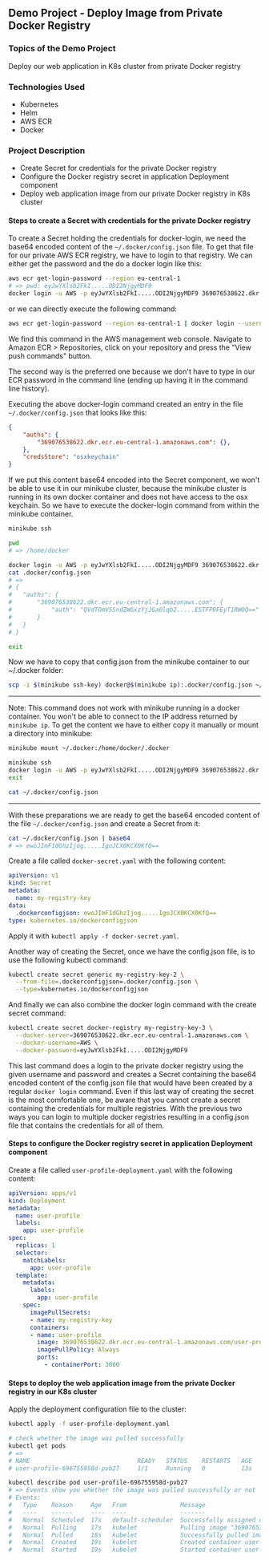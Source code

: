 ## Demo Project - Deploy Image from Private Docker Registry

### Topics of the Demo Project
Deploy our web application in K8s cluster from private Docker registry

### Technologies Used
- Kubernetes
- Helm
- AWS ECR
- Docker

### Project Description
- Create Secret for credentials for the private Docker registry
- Configure the Docker registry secret in application Deployment component
- Deploy web application image from our private Docker registry in K8s cluster

#### Steps to create a Secret with credentials for the private Docker registry
To create a Secret holding the credentials for docker-login, we need the base64 encoded content of the `~/.docker/config.json` file. To get that file for our private AWS ECR registry, we have to login to that registry. We can either get the password and the do a docker login like this: 
```sh
aws ecr get-login-password --region eu-central-1
# => pwd: eyJwYXlsb2FkI.....ODI2NjgyMDF9
docker login -u AWS -p eyJwYXlsb2FkI.....ODI2NjgyMDF9 369076538622.dkr.ecr.eu-central-1.amazonaws.com
```

or we can directly execute the following command:
```sh
aws ecr get-login-password --region eu-central-1 | docker login --username AWS --password-stdin 369076538622.dkr.ecr.eu-central-1.amazonaws.com
```

We find this command in the AWS management web console. Navigate to Amazon ECR > Repositories, click on your repository and press the "View push commands" button.

The second way is the preferred one because we don't have to type in our ECR password in the command line (ending up having it in the command line history).

Executing the above docker-login command created an entry in the file `~/.docker/config.json` that looks like this:
```json
{
    "auths": {
        "369076538622.dkr.ecr.eu-central-1.amazonaws.com": {},
    },
    "credsStore": "osxkeychain"
}
```

If we put this content base64 encoded into the Secret component, we won't be able to use it in our minikube cluster, because the minikube cluster is running in its own docker container and does not have access to the osx keychain. So we have to execute the docker-login command from within the minikube container.

```sh
minikube ssh

pwd
# => /home/docker

docker login -u AWS -p eyJwYXlsb2FkI.....ODI2NjgyMDF9 369076538622.dkr.ecr.eu-central-1.amazonaws.com
cat .docker/config.json
# =>
# {
# 	"auths": {
# 		"369076538622.dkr.ecr.eu-central-1.amazonaws.com": {
# 			"auth": "QVdTOmV5SndZWGxzYjJGa0lqb2.....ESTFPRFEyT1RWOQ=="
# 		}
# 	}
# }

exit
```

Now we have to copy that config.json from the minikube container to our ~/.docker folder:
```sh
scp -i $(minikube ssh-key) docker@$(minikube ip):.docker/config.json ~/.docker/config.json
```

****
Note: This command does not work with minikube running in a docker container. You won't be able to connect to the IP address returned by `minikube ip`. To get the content we have to either copy it manually or mount a directory into minikube:
```sh
minikube mount ~/.docker:/home/docker/.docker

minikube ssh
docker login -u AWS -p eyJwYXlsb2FkI.....ODI2NjgyMDF9 369076538622.dkr.ecr.eu-central-1.amazonaws.com
exit

cat ~/.docker/config.json
```
****

With these preparations we are ready to get the base64 encoded content of the file `~/.docker/config.json` and create a Secret from it:
```sh
cat ~/.docker/config.json | base64
# => ewoJImF1dGhzIjog.....IgoJCX0KCX0KfQ==
```

Create a file called `docker-secret.yaml` with the following content:
```yaml
apiVersion: v1
kind: Secret
metadata:
  name: my-registry-key
data:
  .dockerconfigjson: ewoJImF1dGhzIjog.....IgoJCX0KCX0KfQ==
type: kubernetes.io/dockerconfigjson
```

Apply it with `kubectl apply -f docker-secret.yaml`.

Another way of creating the Secret, once we have the config.json file, is to use the following kubectl command:
```sh
kubectl create secret generic my-registry-key-2 \
  --from-file=.dockerconfigjson=.docker/config.json \
  --type=kubernetes.io/dockerconfigjson
```

And finally we can also combine the docker login command with the create secret command:
```sh
kubectl create secret docker-registry my-registry-key-3 \
  --docker-server=369076538622.dkr.ecr.eu-central-1.amazonaws.com \
  --docker-username=AWS \
  --docker-password=eyJwYXlsb2FkI.....ODI2NjgyMDF9
```

This last command does a login to the private docker registry using the given username and password and creates a Secret containing the base64 encoded content of the config.json file that would have been created by a regular `docker login` command. Even if this last way of creating the secret is the most comfortable one, be aware that you cannot create a secret containing the credentials for multiple registries. With the previous two ways you can login to multiple docker registries resulting in a config.json file that contains the credentials for all of them. 

#### Steps to configure the Docker registry secret in application Deployment component
Create a file called `user-profile-deployment.yaml` with the following content:
```yaml
apiVersion: apps/v1
kind: Deployment
metadata:
  name: user-profile
  labels:
    app: user-profile
spec:
  replicas: 1
  selector:
    matchLabels:
      app: user-profile
  template:
    metadata:
      labels:
        app: user-profile
    spec:
      imagePullSecrets:
      - name: my-registry-key
      containers:
      - name: user-profile
        image: 369076538622.dkr.ecr.eu-central-1.amazonaws.com/user-profile:1.0.0
        imagePullPolicy: Always
        ports:
          - containerPort: 3000
```

#### Steps to deploy the web application image from the private Docker registry in our K8s cluster
Apply the deployment configuration file to the cluster:
```sh
kubectl apply -f user-profile-deployment.yaml

# check whether the image was pulled successfully
kubectl get pods
# =>
# NAME                              READY   STATUS    RESTARTS   AGE
# user-profile-696755958d-pvb27     1/1     Running   0          13s

kubectl describe pod user-profile-696755958d-pvb27
# => Events show you whether the image was pulled successfully or not
# Events:
#   Type    Reason     Age   From               Message
#   ----    ------     ----  ----               -------
#   Normal  Scheduled  17s   default-scheduler  Successfully assigned default/user-profile-696755958d-pvb27 to minikube
#   Normal  Pulling    17s   kubelet            Pulling image "369076538622.dkr.ecr.eu-central-1.amazonaws.com/user-profile:1.0.0"
#   Normal  Pulled     18s   kubelet            Successfully pulled image "369076538622.dkr.ecr.eu-central-1.amazonaws.com/user-profile:1.0.0" in 572.715625ms (572.7335ms including waiting)
#   Normal  Created    19s   kubelet            Created container user-profile
#   Normal  Started    19s   kubelet            Started container user-profile
```
